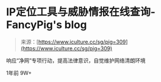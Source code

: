 <!--yml
category: 未分类
date: 2022-12-07 13:28:35
-->

# IP定位工具与威胁情报在线查询-FancyPig's blog

> 来源：[https://www.iculture.cc/sg/pig=309](https://www.iculture.cc/sg/pig=309)

响应“净网”专项行动，提高法律意识，自觉维护网络清朗环境

<item>1年前</item> <item class="pull-right">9W+</item>